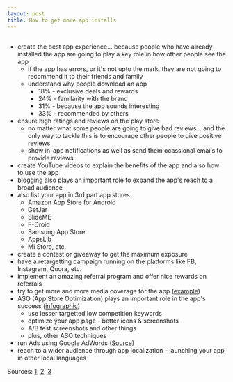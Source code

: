 ```yaml
---
layout: post
title: How to get more app installs
---
```


## 

- create the best app experience... because people who have already installed the app are going to play a key role in how other people see the app
    - if the app has errors, or it's not upto the mark, they are not going to recommend it to their friends and family
    - understand why people download an app
        - 18% - exclusive deals and rewards
        - 24% - familarity with the brand
        - 31% - because the app sounds interesting
        - 33% - recommended by others
- ensure high ratings and reviews on the play store
    - no matter what some people are going to give bad reviews... and the only way to tackle this is to encourage other people to give positive reviews
    - show in-app notifications as well as send them ocassional emails to provide reviews
- create YouTube videos to explain the benefits of the app and also how to use the app
- blogging also plays an important role to expand the app's reach to a broad audience
- also list your app in 3rd part app stores
    - Amazon App Store for Android
    - GetJar
    - SlideME
    - F-Droid
    - Samsung App Store
    - AppsLib
    - Mi Store, etc.
- create a contest or giveaway to get the maximum exposure
- have a retargetting campaign running on the platforms like FB, Instagram, Quora, etc.
- implement an amazing referral program and offer nice rewards on referrals
- try to get more and more media coverage for the app ([example](https://appradar.com/wp-content/uploads/Adobe-Press-Release-724x1024.jpg))
- ASO (App Store Optimization) plays an important role in the app's success ([infographic](https://appradar.com/wp-content/uploads/ASO-Ranking-Factors-1024x553.jpg))
    - use lesser targetted low competition keywords
    - optimize your app page - better icons & screenshots
    - A/B test screenshots and other things
    - plus, other ASO techniques
- run Ads using Google AdWords ([Source](https://neilpatel.com/blog/how-to-drive-app-installs-using-google-adwords/))
- reach to a wider audience through app localization - launching your app in other local languages


Sources: [1](https://applift.com/blog/app-installs), [2](https://buildfire.com/get-million-installs-for-your-app/), [3](https://appradar.com/blog/4-ways-to-boost-organic-app-installs)